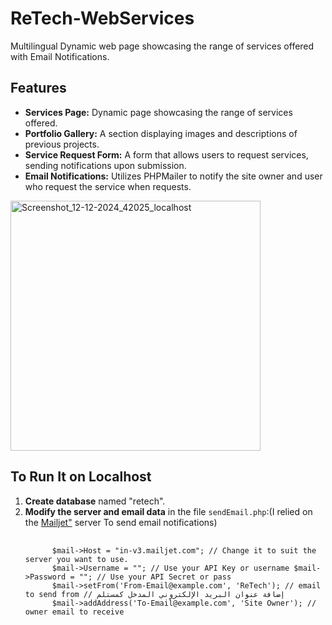 <h1>ReTech-WebServices</h1>
<p>Multilingual Dynamic web page showcasing the range of services offered with Email Notifications.</p> 
<h2>Features</h2>
<ul>
  <li><strong>Services Page:</strong>
    Dynamic page showcasing the range of services offered.</li> <li><strong>Portfolio Gallery:</strong>
      A section displaying images and descriptions of previous projects.</li> <li><strong>Service Request Form:</strong> A form that allows users to request services, sending notifications upon submission.</li> 
  <li><strong>Email Notifications:</strong> Utilizes PHPMailer to notify the site owner and user who request the service when requests.</li>
</ul>
<img src="https://github.com/user-attachments/assets/4c69fdb0-1b20-4bed-915e-e2fb7b7f9f3b" alt="Screenshot_12-12-2024_42025_localhost" width="400" height="auto"> 
<h2>To Run It on Localhost</h2>
<ol>
  <li><strong>Create database</strong> named "retech".</li> 
  <li><strong>Modify the server and email data</strong> 
  in the file <code>sendEmail.php</code>:(I relied on the <a href="https://www.mailjet.com/" target="_blank" rel="noopener noreferrer">Mailjet"</a>  server To send email notifications) 
    <pre> <code> 
      $mail->Host = "in-v3.mailjet.com"; // Change it to suit the server you want to use. 
      $mail->Username = ""; // Use your API Key or username $mail->Password = ""; // Use your API Secret or pass 
      $mail->setFrom('From-Email@example.com', 'ReTech'); // email to send from // إضافة عنوان البريد الإلكتروني المدخل كمستلم 
      $mail->addAddress('To-Email@example.com', 'Site Owner'); // owner email to receive </code>

